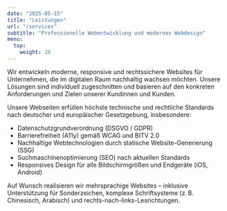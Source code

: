 ```yaml
---
date: "2025-05-15"
title: "Leistungen"
url: "/services"
subtitle: "Professionelle Webentwicklung und modernes Webdesign"
menu:
  top:
    weight: 20
---
```


Wir entwickeln moderne, responsive und rechtssichere Websites für Unternehmen, die im digitalen Raum nachhaltig wachsen möchten. Unsere Lösungen sind individuell zugeschnitten und basieren auf den konkreten Anforderungen und Zielen unserer Kundinnen und Kunden.

Unsere Webseiten erfüllen höchste technische und rechtliche Standards nach deutscher und europäischer Gesetzgebung, insbesondere:

- Datenschutzgrundverordnung (DSGVO / GDPR)
- Barrierefreiheit (A11y) gemäß WCAG und BITV 2.0
- Nachhaltige Webtechnologien durch statische Website-Generierung (SSG)
- Suchmaschinenoptimierung (SEO) nach aktuellen Standards
- Responsives Design für alle Bildschirmgrößen und Endgeräte (iOS, Android)

Auf Wunsch realisieren wir mehrsprachige Websites – inklusive Unterstützung für Sonderzeichen, komplexe Schriftsysteme (z. B. Chinesisch, Arabisch) und rechts-nach-links-Lesrichtungen.
